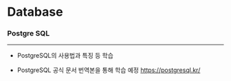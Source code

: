 # Database
### Postgre SQL
---
* PostgreSQL의 사용법과 특징 등 학습

* PostgreSQL 공식 문서 번역본을 통해 학습 예정
https://postgresql.kr/